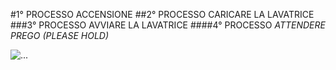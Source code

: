 #1° PROCESSO
ACCENSIONE
##2° PROCESSO
CARICARE LA LAVATRICE
###3° PROCESSO
AVVIARE LA LAVATRICE
####4° PROCESSO
*ATTENDERE PREGO (PLEASE HOLD)*


![...](https://www.testo-unico-sicurezza.com/81/_media/img/large/playstoremy81.jpg)
